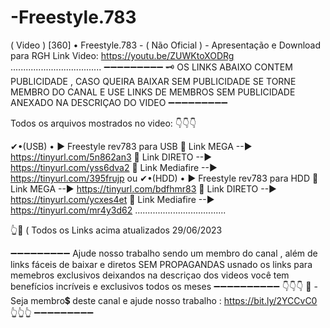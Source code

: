 # -Freestyle.783
( Video ) 
[360] • Freestyle.783 - ( Não Oficial ) - Apresentação e Download para RGH
Link Video: https://youtu.be/ZUWKtoXODRg
....................................
➖➖➖➖➖➖➖➖➖
🗝
OS LINKS ABAIXO CONTEM PUBLICIDADE , CASO QUEIRA BAIXAR SEM PUBLICIDADE 
SE TORNE MEMBRO DO CANAL E USE LINKS DE MEMBROS SEM PUBLICIDADE ANEXADO 
NA DESCRIÇAO DO VIDEO 
➖➖➖➖➖➖➖➖➖

Todos os arquivos mostrados no video:
👇👇👇

✔•(USB) • 
▶  Freestyle rev783 para USB
🔗 Link MEGA --► https://tinyurl.com/5n862an3
🔗 Link DIRETO --► https://tinyurl.com/yss6dva2
🔗 Link Mediafire  --► https://tinyurl.com/395frujp
ou
✔•(HDD) •
▶  Freestyle rev783 para HDD
🔗 Link MEGA --► https://tinyurl.com/bdfhmr83
🔗 Link DIRETO --► https://tinyurl.com/ycxes4et
🔗 Link Mediafire  --► https://tinyurl.com/mr4y3d62
....................................


👆🔔
( Todos os Links acima atualizados 29/06/2023

➖➖➖➖➖➖➖➖➖
Ajude nosso trabalho sendo um membro do canal , além de links fáceis de baixar e diretos
SEM PROPAGANDAS  usnado os links para memebros exclusivos deixandos na descriçao dos videos 
você tem benefícios incríveis e exclusivos todos os meses 
➖➖➖➖➖➖➖➖➖➖
👇👇👇
📌 - Seja membro💲 deste canal e ajude nosso trabalho :
https://bit.ly/2YCCvC0
👆👆👆
➖➖➖➖➖➖➖➖➖
